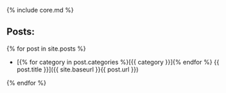 {% include core.md %}

## Posts:

{% for post in site.posts %}

- [{% for category in post.categories %}\[{{ category }}\]{% endfor %} {{ post.title }}]({{ site.baseurl }}{{ post.url }})

{% endfor %}

